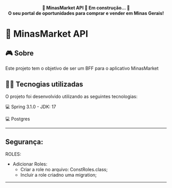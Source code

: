 <h4 align="center"> 
	🚧  MinasMarket API 🚀 Em construção...  🚧 <br>
O seu portal de oportunidades para comprar e vender em Minas Gerais!
</h4>

# 👀 MinasMarket API

## 🎮️ Sobre
Este projeto tem o objetivo de ser um BFF para o aplicativo MinasMarket

## 👨‍💻️ Tecnogias utilizadas
O projeto foi desenvolvido utilizando as seguintes tecnologias:

💻️ Spring 3.1.0 - JDK: 17

💻️ Postgres

-------
## Segurança:
ROLES:
* Adicionar Roles:
    * Criar a role no arquivo: ConstRoles.class;
    * Incluir a role criadno uma migration;
-------
